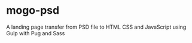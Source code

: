 # mogo-psd
A landing page transfer from PSD file to HTML CSS and JavaScript using Gulp with Pug and Sass
